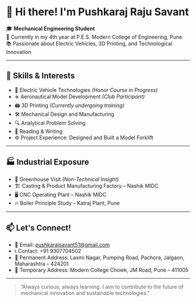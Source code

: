 # 👋 Hi there! I'm Pushkaraj Raju Savant

🎓 **Mechanical Engineering Student**  
📍 Currently in my 4th year at P.E.S. Modern College of Engineering, Pune  
📚 Passionate about Electric Vehicles, 3D Printing, and Technological Innovation

---

## 🔧 Skills & Interests

- 🚗 Electric Vehicle Technologies *(Honor Course in Progress)*
- ✈️ Aeronautical Model Development *(Club Participant)*
- 🖨️ 3D Printing *(Currently undergoing training)*
- 🛠️ Mechanical Design and Manufacturing  
- 🔍 Analytical Problem Solving
- 📖 Reading & Writing
- ⚙️ Project Experience: Designed and Built a Model Forklift

---

## 🏭 Industrial Exposure

- 🌿 Greenhouse Visit *(Non-Technical Insight)*
- 🏗️ Casting & Product Manufacturing Factory – Nashik MIDC
- 🖥️ CNC Operating Plant – Nashik MIDC
- 🔥 Boiler Principle Study – Katraj Plant, Pune

---

## 📫 Let's Connect!

- 📧 Email: [pushkarajsavant51@gmail.com](mailto:pushkarajsavant51@gmail.com)
- 📞 Contact: +91 9307704502
- 📍 Permanent Address: Laxmi Nagar, Pumping Road, Pachora, Jalgaon, Maharashtra – 424201  
- 📍 Temporary Address: Modern College Chowk, JM Road, Pune – 411005

---

> “Always curious, always learning. I aim to contribute to the future of mechanical innovation and sustainable technologies.”

